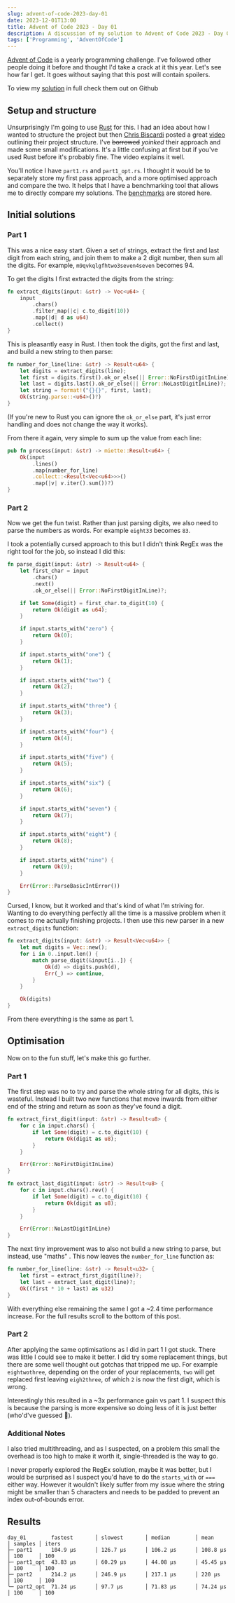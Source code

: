 ```yaml
---
slug: advent-of-code-2023-day-01
date: 2023-12-01T13:00
title: Advent of Code 2023 - Day 01
description: A discussion of my solution to Advent of Code 2023 - Day 01. This post contains spoilers
tags: ['Programming', 'AdventOfCode']
---
```

[Advent of Code](https://adventofcode.com/) is a yearly programming challenge. I've followed other people doing it before and thought I'd take a crack at it this year. Let's see how far I get. It goes without saying that this post will contain spoilers.

To view my [solution](https://github.com/GeekyAubergine/advent-of-code/tree/main/2023/day-01) in full check them out on Github

## Setup and structure

Unsurprisingly I'm going to use [Rust](https://www.rust-lang.org/) for this. I had an idea about how I wanted to structure the project but then [Chris Biscardi](https://www.youtube.com/@chrisbiscardi) posted a great [video](https://www.youtube.com/watch?v=fEQv-cqzbPg) outlining their project structure. I've ~~borrowed~~ _yoinked_ their approach and made some small modifications. It's a little confusing at first but if you've used Rust before it's probably fine. The video explains it well.

You'll notice I have `part1.rs` and `part1_opt.rs`. I thought it would be to separately store my first pass approach, and a more optimised approach and compare the two. It helps that I have a benchmarking tool that allows me to directly compare my solutions. The [benchmarks](https://github.com/GeekyAubergine/advent-of-code/blob/main/2023/benchmarks/all.txt) are stored here.

## Initial solutions

### Part 1

This was a nice easy start. Given a set of strings, extract the first and last digit from each string, and join them to make a 2 digit number, then sum all the digits. For example, `m9qvkqlgfhtwo3seven4seven` becomes 94.

To get the digits I first extracted the digits from the string:

```rust
fn extract_digits(input: &str) -> Vec<u64> {
    input
        .chars()
        .filter_map(|c| c.to_digit(10))
        .map(|d| d as u64)
        .collect()
}
```

This is pleasantly easy in Rust. I then took the digits, got the first and last, and build a new string to then parse:

```rust
fn number_for_line(line: &str) -> Result<u64> {
    let digits = extract_digits(line);
    let first = digits.first().ok_or_else(|| Error::NoFirstDigitInLine)?;
    let last = digits.last().ok_or_else(|| Error::NoLastDigitInLine)?;
    let string = format!("{}{}", first, last);
    Ok(string.parse::<u64>()?)
}
```

(If you're new to Rust you can ignore the `ok_or_else` part, it's just error handling and does not change the way it works). 

From there it again, very simple to sum up the value from each line:

```rust
pub fn process(input: &str) -> miette::Result<u64> {
    Ok(input
        .lines()
        .map(number_for_line)
        .collect::<Result<Vec<u64>>>()
        .map(|v| v.iter().sum())?)
}
```

### Part 2

Now we get the fun twist. Rather than just parsing digits, we also need to parse the numbers as words. For example `eight33` becomes `83`.

I took a potentially cursed approach to this but I didn't think RegEx was the right tool for the job, so instead I did this:

```rust
fn parse_digit(input: &str) -> Result<u64> {
    let first_char = input
        .chars()
        .next()
        .ok_or_else(|| Error::NoFirstDigitInLine)?;

    if let Some(digit) = first_char.to_digit(10) {
        return Ok(digit as u64);
    }

    if input.starts_with("zero") {
        return Ok(0);
    }

    if input.starts_with("one") {
        return Ok(1);
    }

    if input.starts_with("two") {
        return Ok(2);
    }

    if input.starts_with("three") {
        return Ok(3);
    }

    if input.starts_with("four") {
        return Ok(4);
    }

    if input.starts_with("five") {
        return Ok(5);
    }

    if input.starts_with("six") {
        return Ok(6);
    }

    if input.starts_with("seven") {
        return Ok(7);
    }

    if input.starts_with("eight") {
        return Ok(8);
    }

    if input.starts_with("nine") {
        return Ok(9);
    }

    Err(Error::ParseBasicIntError())
}
```

Cursed, I know, but it worked and that's kind of what I'm striving for. Wanting to do everything perfectly all the time is a massive problem when it comes to me actually finishing projects. I then use this new parser in a new `extract_digits` function:

```rust
fn extract_digits(input: &str) -> Result<Vec<u64>> {
    let mut digits = Vec::new();
    for i in 0..input.len() {
        match parse_digit(&input[i..]) {
            Ok(d) => digits.push(d),
            Err(_) => continue,
        }
    }

    Ok(digits)
}
```

From there everything is the same as part 1.

## Optimisation

Now on to the fun stuff, let's make this go further.

### Part 1

The first step was no to try and parse the whole string for all digits, this is wasteful. Instead I built two new functions that move inwards from either end of the string and return as soon as they've found a digit.

```rust
fn extract_first_digit(input: &str) -> Result<u8> {
    for c in input.chars() {
        if let Some(digit) = c.to_digit(10) {
            return Ok(digit as u8);
        }
    }

    Err(Error::NoFirstDigitInLine)
}

fn extract_last_digit(input: &str) -> Result<u8> {
    for c in input.chars().rev() {
        if let Some(digit) = c.to_digit(10) {
            return Ok(digit as u8);
        }
    }

    Err(Error::NoLastDigitInLine)
}
```

The next tiny improvement was to also not build a new string to parse, but instead, use "maths" . This now leaves the `number_for_line` function as:

```rust
fn number_for_line(line: &str) -> Result<u32> {
    let first = extract_first_digit(line)?;
    let last = extract_last_digit(line)?;
    Ok((first * 10 + last) as u32)
}
```

With everything else remaining the same I got a ~2.4 time performance increase. For the full results scroll to the bottom of this post.

### Part 2

After applying the same optimisations as I did in part 1 I got stuck. There was little I could see to make it better. I did try some replacement things, but there are some well thought out gotchas that tripped me up. For example `eightwothree`, depending on the order of your replacements, `two` will get replaced first leaving `eigh2three`, of which `2` is now the first digit, which is wrong. 

Interestingly this resulted in a ~3x performance gain vs part 1. I suspect this is because the parsing is more expensive so doing less of it is just better (who'd've guessed 🤣).

### Additional Notes

I also tried multithreading, and as I suspected, on a problem this small the overhead is too high to make it worth it, single-threaded is the way to go.

I never properly explored the RegEx solution, maybe it was better, but I would be surprised as I suspect you'd have to do the `starts_with` or `===` either way. However it wouldn't likely suffer from my issue where the string might be smaller than 5 characters and needs to be padded to prevent an index out-of-bounds error.

## Results

```
day_01        fastest       │ slowest       │ median        │ mean          │ samples │ iters
├─ part1      104.9 µs      │ 126.7 µs      │ 106.2 µs      │ 108.8 µs      │ 100     │ 100
├─ part1_opt  43.83 µs      │ 60.29 µs      │ 44.08 µs      │ 45.45 µs      │ 100     │ 100
├─ part2      214.2 µs      │ 246.9 µs      │ 217.1 µs      │ 220 µs        │ 100     │ 100
╰─ part2_opt  71.24 µs      │ 97.7 µs       │ 71.83 µs      │ 74.24 µs      │ 100     │ 100
```